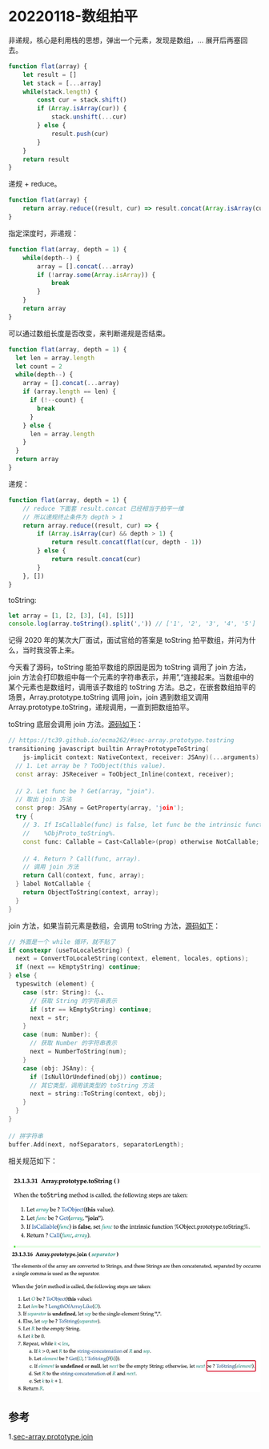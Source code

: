 # 20220118-数组拍平

非递规，核心是利用栈的思想，弹出一个元素，发现是数组，... 展开后再塞回去。

```JavaScript
function flat(array) {
	let result = []
	let stack = [...array]
	while(stack.length) {
		const cur = stack.shift()
		if (Array.isArray(cur)) {
			stack.unshift(...cur)
		} else {
			result.push(cur)
		}
	}
	return result
}
```

递规 + reduce。

```JavaScript
function flat(array) {
	return array.reduce((result, cur) => result.concat(Array.isArray(cur) ? flat(cur) : cur), [])
}
```

指定深度时，非递规：

```JavaScript
function flat(array, depth = 1) {
	while(depth--) {
		array = [].concat(...array)
		if (!array.some(Array.isArray)) {
			break
		}
	}
	return array
}
```

可以通过数组长度是否改变，来判断递规是否结束。

```JavaScript
function flat(array, depth = 1) {
  let len = array.length
  let count = 2
  while(depth--) {
    array = [].concat(...array)
    if (array.length == len) {
      if (!--count) {
        break
      }
    } else {
      len = array.length
    }
  }
  return array
}
```

递规：

```JavaScript
function flat(array, depth = 1) {
	// reduce 下面套 result.concat 已经相当于拍平一维
	// 所以递规终止条件为 depth > 1
	return array.reduce((result, cur) => {
		if (Array.isArray(cur) && depth > 1) {
			return result.concat(flat(cur, depth - 1))
		} else {
			return result.concat(cur)
		}
	}, [])
}
```

toString:

```JavaScript
let array = [1, [2, [3], [4], [5]]]
console.log(array.toString().split(',')) // ['1', '2', '3', '4', '5']
```

记得 2020 年的某次大厂面试，面试官给的答案是 toString 拍平数组，并问为什么，当时我没答上来。

今天看了源码，toString 能拍平数组的原因是因为 toString 调用了 join 方法，join 方法会打印数组中每一个元素的字符串表示，并用”,“连接起来。当数组中的某个元素也是数组时，调用该子数组的 toString 方法。总之，在嵌套数组拍平的场景，Array.prototype.toString 调用 join，join 遇到数组又调用 Array.prototype.toString，递规调用，一直到把数组拍平。


toString 底层会调用 join 方法。[源码如下](https://chromium.googlesource.com/v8/v8.git/+/refs/heads/9.0-lkgr/src/builtins/array-join.tq#586)：


```C++
// https://tc39.github.io/ecma262/#sec-array.prototype.tostring
transitioning javascript builtin ArrayPrototypeToString(
    js-implicit context: NativeContext, receiver: JSAny)(...arguments): JSAny {
  // 1. Let array be ? ToObject(this value).
  const array: JSReceiver = ToObject_Inline(context, receiver);

  // 2. Let func be ? Get(array, "join").
  // 取出 join 方法
  const prop: JSAny = GetProperty(array, 'join');
  try {
    // 3. If IsCallable(func) is false, let func be the intrinsic function
    //    %ObjProto_toString%.
    const func: Callable = Cast<Callable>(prop) otherwise NotCallable;

    // 4. Return ? Call(func, array).
    // 调用 join 方法
    return Call(context, func, array);
  } label NotCallable {
    return ObjectToString(context, array);
  }
}
```

join 方法，如果当前元素是数组，会调用 toString 方法，[源码如下](https://chromium.googlesource.com/v8/v8.git/+/refs/heads/9.0-lkgr/src/builtins/array-join.tq#297)：

```C++
// 外面是一个 while 循环，就不贴了
if constexpr (useToLocaleString) {
  next = ConvertToLocaleString(context, element, locales, options);
  if (next == kEmptyString) continue;
} else {
  typeswitch (element) {
    case (str: String): {、、
      // 获取 String 的字符串表示
      if (str == kEmptyString) continue;
      next = str;
    }
    case (num: Number): {
      // 获取 Number 的字符串表示
      next = NumberToString(num);
    }
    case (obj: JSAny): {
      if (IsNullOrUndefined(obj)) continue;
      // 其它类型，调用该类型的 toString 方法
      next = string::ToString(context, obj);
    }
  }
}

// 拼字符串
buffer.Add(next, nofSeparators, separatorLength);
```
相关规范如下：


![ArrayToString](https://raw.githubusercontent.com/xudale/interview/master/assets/ArrayToString.png)
![ArrayJoin](https://raw.githubusercontent.com/xudale/interview/master/assets/ArrayJoin.jpg)


## 参考
1.[sec-array.prototype.join](https://tc39.es/ecma262/multipage/indexed-collections.html#sec-array.prototype.join)



























